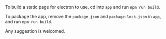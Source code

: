 To build a static page for electron to use, cd into `app` and run `npm run build`.

To package the app, remove the `package.json` and `package-lock.json` in `app`, and run `npm run build`.

Any suggestion is welcomed.
